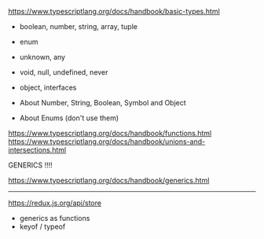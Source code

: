 https://www.typescriptlang.org/docs/handbook/basic-types.html

- boolean, number, string, array, tuple
- enum
- unknown, any
- void, null, undefined, never
- object, interfaces

- About Number, String, Boolean, Symbol and Object
- About Enums (don't use them)

https://www.typescriptlang.org/docs/handbook/functions.html
https://www.typescriptlang.org/docs/handbook/unions-and-intersections.html

GENERICS !!!!

https://www.typescriptlang.org/docs/handbook/generics.html

---

https://redux.js.org/api/store

- generics as functions
- keyof / typeof
